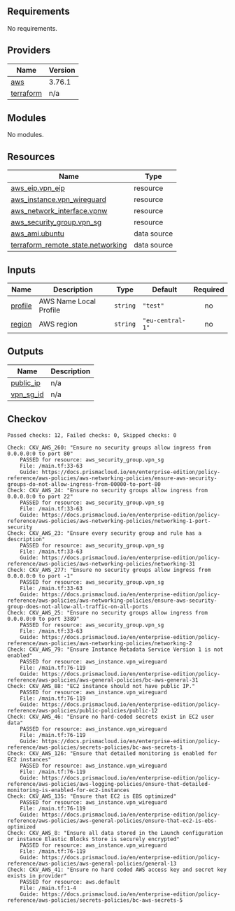 ## Requirements

No requirements.

## Providers

| Name | Version |
|------|---------|
| <a name="provider_aws"></a> [aws](#provider\_aws) | 3.76.1 |
| <a name="provider_terraform"></a> [terraform](#provider\_terraform) | n/a |

## Modules

No modules.

## Resources

| Name | Type |
|------|------|
| [aws_eip.vpn_eip](https://registry.terraform.io/providers/hashicorp/aws/latest/docs/resources/eip) | resource |
| [aws_instance.vpn_wireguard](https://registry.terraform.io/providers/hashicorp/aws/latest/docs/resources/instance) | resource |
| [aws_network_interface.vpnw](https://registry.terraform.io/providers/hashicorp/aws/latest/docs/resources/network_interface) | resource |
| [aws_security_group.vpn_sg](https://registry.terraform.io/providers/hashicorp/aws/latest/docs/resources/security_group) | resource |
| [aws_ami.ubuntu](https://registry.terraform.io/providers/hashicorp/aws/latest/docs/data-sources/ami) | data source |
| [terraform_remote_state.networking](https://registry.terraform.io/providers/hashicorp/terraform/latest/docs/data-sources/remote_state) | data source |

## Inputs

| Name | Description | Type | Default | Required |
|------|-------------|------|---------|:--------:|
| <a name="input_profile"></a> [profile](#input\_profile) | AWS Name Local Profile | `string` | `"test"` | no |
| <a name="input_region"></a> [region](#input\_region) | AWS region | `string` | `"eu-central-1"` | no |

## Outputs

| Name | Description |
|------|-------------|
| <a name="output_public_ip"></a> [public\_ip](#output\_public\_ip) | n/a |
| <a name="output_vpn_sg_id"></a> [vpn\_sg\_id](#output\_vpn\_sg\_id) | n/a |

## Checkov
```
Passed checks: 12, Failed checks: 0, Skipped checks: 0

Check: CKV_AWS_260: "Ensure no security groups allow ingress from 0.0.0.0:0 to port 80"
	PASSED for resource: aws_security_group.vpn_sg
	File: /main.tf:33-63
	Guide: https://docs.prismacloud.io/en/enterprise-edition/policy-reference/aws-policies/aws-networking-policies/ensure-aws-security-groups-do-not-allow-ingress-from-00000-to-port-80
Check: CKV_AWS_24: "Ensure no security groups allow ingress from 0.0.0.0:0 to port 22"
	PASSED for resource: aws_security_group.vpn_sg
	File: /main.tf:33-63
	Guide: https://docs.prismacloud.io/en/enterprise-edition/policy-reference/aws-policies/aws-networking-policies/networking-1-port-security
Check: CKV_AWS_23: "Ensure every security group and rule has a description"
	PASSED for resource: aws_security_group.vpn_sg
	File: /main.tf:33-63
	Guide: https://docs.prismacloud.io/en/enterprise-edition/policy-reference/aws-policies/aws-networking-policies/networking-31
Check: CKV_AWS_277: "Ensure no security groups allow ingress from 0.0.0.0:0 to port -1"
	PASSED for resource: aws_security_group.vpn_sg
	File: /main.tf:33-63
	Guide: https://docs.prismacloud.io/en/enterprise-edition/policy-reference/aws-policies/aws-networking-policies/ensure-aws-security-group-does-not-allow-all-traffic-on-all-ports
Check: CKV_AWS_25: "Ensure no security groups allow ingress from 0.0.0.0:0 to port 3389"
	PASSED for resource: aws_security_group.vpn_sg
	File: /main.tf:33-63
	Guide: https://docs.prismacloud.io/en/enterprise-edition/policy-reference/aws-policies/aws-networking-policies/networking-2
Check: CKV_AWS_79: "Ensure Instance Metadata Service Version 1 is not enabled"
	PASSED for resource: aws_instance.vpn_wireguard
	File: /main.tf:76-119
	Guide: https://docs.prismacloud.io/en/enterprise-edition/policy-reference/aws-policies/aws-general-policies/bc-aws-general-31
Check: CKV_AWS_88: "EC2 instance should not have public IP."
	PASSED for resource: aws_instance.vpn_wireguard
	File: /main.tf:76-119
	Guide: https://docs.prismacloud.io/en/enterprise-edition/policy-reference/aws-policies/public-policies/public-12
Check: CKV_AWS_46: "Ensure no hard-coded secrets exist in EC2 user data"
	PASSED for resource: aws_instance.vpn_wireguard
	File: /main.tf:76-119
	Guide: https://docs.prismacloud.io/en/enterprise-edition/policy-reference/aws-policies/secrets-policies/bc-aws-secrets-1
Check: CKV_AWS_126: "Ensure that detailed monitoring is enabled for EC2 instances"
	PASSED for resource: aws_instance.vpn_wireguard
	File: /main.tf:76-119
	Guide: https://docs.prismacloud.io/en/enterprise-edition/policy-reference/aws-policies/aws-logging-policies/ensure-that-detailed-monitoring-is-enabled-for-ec2-instances
Check: CKV_AWS_135: "Ensure that EC2 is EBS optimized"
	PASSED for resource: aws_instance.vpn_wireguard
	File: /main.tf:76-119
	Guide: https://docs.prismacloud.io/en/enterprise-edition/policy-reference/aws-policies/aws-general-policies/ensure-that-ec2-is-ebs-optimized
Check: CKV_AWS_8: "Ensure all data stored in the Launch configuration or instance Elastic Blocks Store is securely encrypted"
	PASSED for resource: aws_instance.vpn_wireguard
	File: /main.tf:76-119
	Guide: https://docs.prismacloud.io/en/enterprise-edition/policy-reference/aws-policies/aws-general-policies/general-13
Check: CKV_AWS_41: "Ensure no hard coded AWS access key and secret key exists in provider"
	PASSED for resource: aws.default
	File: /main.tf:1-4
	Guide: https://docs.prismacloud.io/en/enterprise-edition/policy-reference/aws-policies/secrets-policies/bc-aws-secrets-5
```
